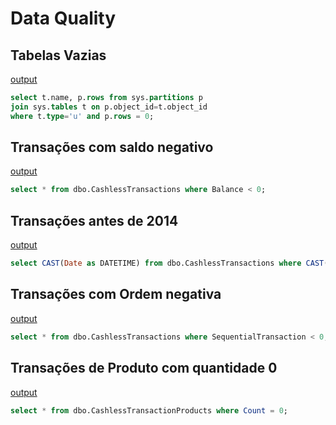 Data Quality
===

Tabelas Vazias
---

[output](./table-rows-count.pdf)
```sql
select t.name, p.rows from sys.partitions p
join sys.tables t on p.object_id=t.object_id
where t.type='u' and p.rows = 0;
```

Transações com saldo negativo
---

[output](./negative-balance-transactions.md)
```sql
select * from dbo.CashlessTransactions where Balance < 0;
```

Transações antes de 2014
---

[output](./before2014-transactions.md)
```sql
select CAST(Date as DATETIME) from dbo.CashlessTransactions where CAST(Date as  DATETIME) < '2014-01-01';
```

Transações com Ordem negativa
---

[output](./negative-sequencial-transactions.md)
```sql
select * from dbo.CashlessTransactions where SequentialTransaction < 0;
```

Transações de Produto com quantidade 0
---

[output](./zero-products-count.md)
```sql
select * from dbo.CashlessTransactionProducts where Count = 0;
```